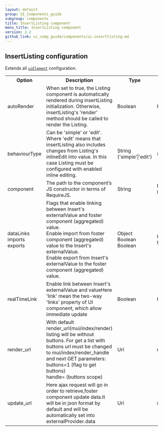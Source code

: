 ```yaml
---
layout: default
group: UI_Components_guide
subgroup: components
title: InsertListing component
menu_title: InsertListing component
version: 2.2
github_link: ui_comp_guide/components/ui-insertlisting.md
---
```


## InsertListing configuration

Extends all [`uiElement`]({{page.baseurl}}ui_comp_guide/concepts/ui_comp_uielement_concept.html) configuration.

<table>
  <tr>
    <th>Option </th>
    <th>Description</th>
    <th>Type</th>
    <th>Default</th>
  </tr>
  <tr>
    <td>autoRender</td>
    <td>When set to true, the Listing component is automatically rendered during insertListing initialization. Otherwise, insertListing's 'render' method should be called to render the Listing.</td>
    <td>Boolean</td>
    <td>false</td>
  </tr>
  <tr>
    <td>behaviourType</td>
    <td>Can be 'simple' or 'edit'. Where 'edit' means that insertListing also includes changes from Listing's inlineEdit into value. In this case Listing must be configured with enabled inline editing.</td>
    <td>String ('simple'|'edit')</td>
    <td>simple</td>
  </tr>
  <tr>
    <td>component</td>
    <td>The path to the component’s JS constructor in terms of RequireJS.</td>
    <td>String</td>
    <td>Magento_Ui/js/form/components/insert-listing</td>
  </tr>
  <tr>
    <td>dataLinks<br>imports<br>exports</td>
    <td>Flags that enable linking between Insert's externalValue and foster component (aggregated) value.<br>Enable import from foster component (aggregated) value to the Insert's externalValue.<br>Enable export from Insert's externalValue to the foster component (aggregated) value.</td>
    <td>Object<br>Boolean<br>Boolean</td>
    <td>true<br>false</td>
  </tr>
  <tr>
    <td>realTimeLink</td>
    <td>Enable link between Insert's externalValue and valueHere 'link' mean the two-way 'links' property of UI component, which allow immediate update</td>
    <td>Boolean</td>
    <td>true</td>
  </tr>
  <tr>
    <td>render_url</td>
    <td>With default render_url(mui/index/render) listing will be without buttons. For get a list with buttons url must be changed to mui/index/render_handle and next GET parameters:<br>buttons=1 (flag to get buttons)<br>handle= (buttons scope)</td>
    <td>Url</td>
    <td>mui/index/render</td>
  </tr>
  <tr>
    <td>update_url</td>
    <td>Here ajax request will go in order to retrieve,foster component update data.It will be in json format by default and will be automatically set into externalProvider.data</td>
    <td>Url</td>
    <td>mui/index/render</td>
  </tr>
</table>